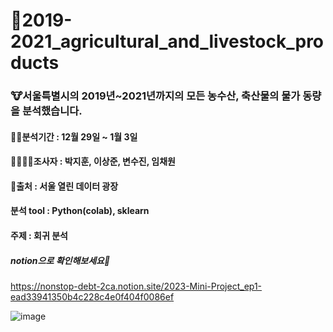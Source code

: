 # 🐄2019-2021_agricultural_and_livestock_products
### 🐮서울특별시의 2019년~2021년까지의 모든 농수산, 축산물의 물가 동량을 분석했습니다.

#### 🐱‍🏍분석기간 : 12월 29일 ~ 1월 3일
#### 👨‍👩‍👦‍👦조사자 : 박지훈, 이상준, 변수진, 임채원
#### 🐣출처 : 서울 열린 데이터 광장
#### 분석 tool : Python(colab), sklearn
#### 주제 : 회귀 분석

##### notion으로 확인해보세요🐥
https://nonstop-debt-2ca.notion.site/2023-Mini-Project_ep1-ead33941350b4c228c4e0f404f0086ef

![image](https://user-images.githubusercontent.com/114221089/210527242-329c35f9-7457-4df6-b25a-cb2819c7866d.png)
